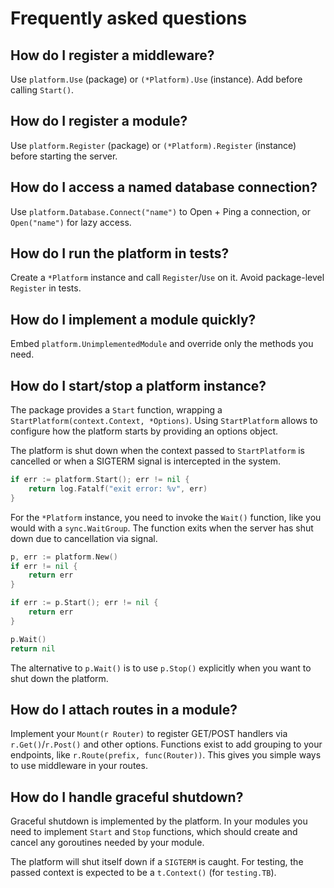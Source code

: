 # Frequently asked questions

## How do I register a middleware?

Use `platform.Use` (package) or `(*Platform).Use` (instance). Add before calling `Start()`.

## How do I register a module?

Use `platform.Register` (package) or `(*Platform).Register` (instance) before starting the server.

## How do I access a named database connection?

Use `platform.Database.Connect("name")` to Open + Ping a connection, or `Open("name")` for lazy access.

## How do I run the platform in tests?

Create a `*Platform` instance and call `Register`/`Use` on it. Avoid package-level `Register` in tests.

## How do I implement a module quickly?

Embed `platform.UnimplementedModule` and override only the methods you need.

## How do I start/stop a platform instance?

The package provides a `Start` function, wrapping a
`StartPlatform(context.Context, *Options)`. Using `StartPlatform` allows
to configure how the platform starts by providing an options object.

The platform is shut down when the context passed to `StartPlatform` is
cancelled or when a SIGTERM signal is intercepted in the system.

```go
if err := platform.Start(); err != nil {
	return log.Fatalf("exit error: %v", err)
}
```

For the `*Platform` instance, you need to invoke the `Wait()` function,
like you would with a `sync.WaitGroup`. The function exits when the
server has shut down due to cancellation via signal.

```go
p, err := platform.New()
if err != nil {
	return err
}

if err := p.Start(); err != nil {
	return err
}

p.Wait()
return nil
```

The alternative to `p.Wait()` is to use `p.Stop()` explicitly when you
want to shut down the platform.

## How do I attach routes in a module?

Implement your `Mount(r Router)` to register GET/POST handlers via
`r.Get()`/`r.Post()` and other options. Functions exist to add grouping
to your endpoints, like `r.Route(prefix, func(Router))`. This gives you
simple ways to use middleware in your routes.

## How do I handle graceful shutdown?

Graceful shutdown is implemented by the platform. In your modules you
need to implement `Start` and `Stop` functions, which should create and
cancel any goroutines needed by your module.

The platform will shut itself down if a `SIGTERM` is caught. For testing,
the passed context is expected to be a `t.Context()` (for `testing.TB`).
